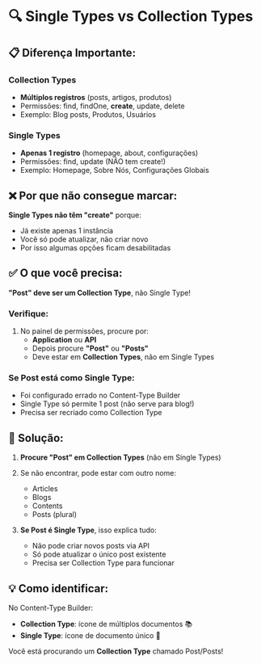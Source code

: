 # 🔍 Single Types vs Collection Types

## 📋 Diferença Importante:

### Collection Types
- **Múltiplos registros** (posts, artigos, produtos)
- Permissões: find, findOne, **create**, update, delete
- Exemplo: Blog posts, Produtos, Usuários

### Single Types
- **Apenas 1 registro** (homepage, about, configurações)
- Permissões: find, update (NÃO tem create!)
- Exemplo: Homepage, Sobre Nós, Configurações Globais

## ❌ Por que não consegue marcar:

**Single Types não têm "create"** porque:
- Já existe apenas 1 instância
- Você só pode atualizar, não criar novo
- Por isso algumas opções ficam desabilitadas

## ✅ O que você precisa:

**"Post" deve ser um Collection Type**, não Single Type!

### Verifique:
1. No painel de permissões, procure por:
   - **Application** ou **API**
   - Depois procure **"Post"** ou **"Posts"**
   - Deve estar em **Collection Types**, não em Single Types

### Se Post está como Single Type:
- Foi configurado errado no Content-Type Builder
- Single Type só permite 1 post (não serve para blog!)
- Precisa ser recriado como Collection Type

## 🎯 Solução:

1. **Procure "Post" em Collection Types** (não em Single Types)
2. Se não encontrar, pode estar com outro nome:
   - Articles
   - Blogs
   - Contents
   - Posts (plural)

3. **Se Post é Single Type**, isso explica tudo:
   - Não pode criar novos posts via API
   - Só pode atualizar o único post existente
   - Precisa ser Collection Type para funcionar

## 💡 Como identificar:

No Content-Type Builder:
- **Collection Type**: ícone de múltiplos documentos 📚
- **Single Type**: ícone de documento único 📄

Você está procurando um **Collection Type** chamado Post/Posts!